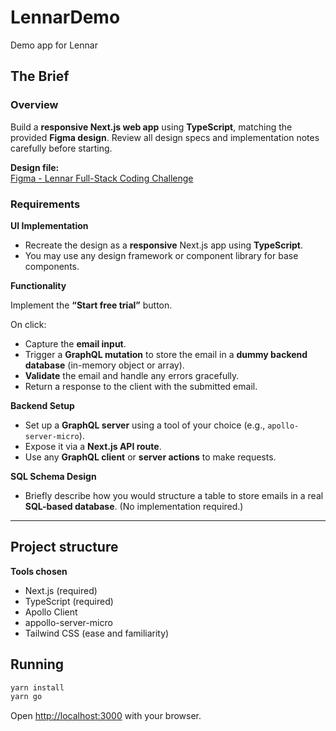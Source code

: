 # LennarDemo

Demo app for Lennar

## The Brief

### Overview

Build a **responsive Next.js web app** using **TypeScript**, matching the provided **Figma design**. Review all design specs and implementation notes carefully before starting.

**Design file:**  
[Figma - Lennar Full-Stack Coding Challenge](https://www.figma.com/design/br5MDf1ZXyuVRA2cDug1ov/Lennar-full-stack-coding-challenge?node-id=0-1)

### Requirements

**UI Implementation**

- Recreate the design as a **responsive** Next.js app using **TypeScript**.
- You may use any design framework or component library for base components.

**Functionality**

Implement the **“Start free trial”** button.

On click:

- Capture the **email input**.
- Trigger a **GraphQL mutation** to store the email in a **dummy backend database** (in-memory object or array).
- **Validate** the email and handle any errors gracefully.
- Return a response to the client with the submitted email.

**Backend Setup**

- Set up a **GraphQL server** using a tool of your choice (e.g., `apollo-server-micro`).
- Expose it via a **Next.js API route**.
- Use any **GraphQL client** or **server actions** to make requests.

**SQL Schema Design**

- Briefly describe how you would structure a table to store emails in a real **SQL-based database**. (No implementation required.)

---

## Project structure

**Tools chosen**

- Next.js (required)
- TypeScript (required)
- Apollo Client
- appollo-server-micro
- Tailwind CSS (ease and familiarity)

## Running

```bash
yarn install
yarn go
```

Open [http://localhost:3000](http://localhost:3000) with your browser.
